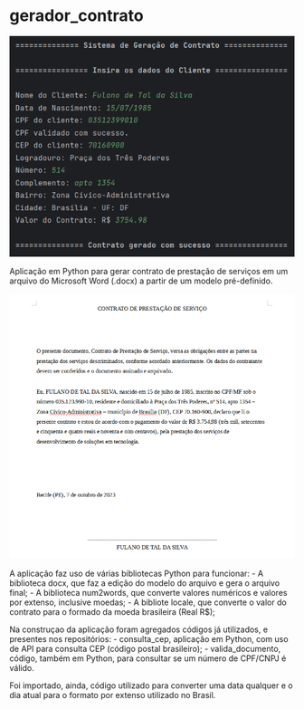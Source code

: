 # gerador_contrato

<img src="Geração de Contrato.png">

Aplicação em Python para gerar contrato de prestação de serviços em um arquivo do Microsoft Word (.docx) a partir de um modelo pré-definido.

<img src="Contrato gerado.png">

A aplicação faz uso de várias bibliotecas Python para funcionar: 
    - A biblioteca docx, que faz a edição  do modelo do arquivo e gera o arquivo final;
    - A biblioteca num2words, que converte valores numéricos e valores por extenso, inclusive moedas;
    - A bibliote locale, que converte o valor do contrato para o formado da moeda brasileira (Real R$);

Na construçao da aplicação foram agregados códigos já utilizados, e presentes nos repositórios:
    - consulta_cep, aplicação em Python, com uso de API para consulta CEP (código postal brasileiro);
    - valida_documento, código, também em Python, para consultar se um número de CPF/CNPJ é válido.

Foi importado, ainda, código utilizado para converter uma data qualquer e o dia atual para o formato por extenso utilizado no Brasil.
